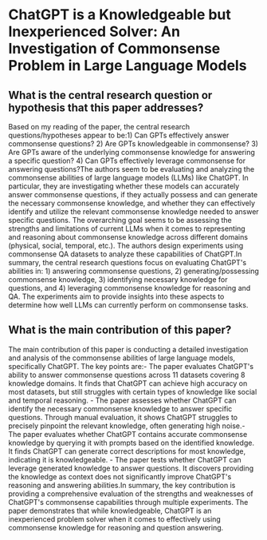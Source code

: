 # ChatGPT is a Knowledgeable but Inexperienced Solver: An Investigation of   Commonsense Problem in Large Language Models

## What is the central research question or hypothesis that this paper addresses?

Based on my reading of the paper, the central research questions/hypotheses appear to be:1) Can GPTs effectively answer commonsense questions? 2) Are GPTs knowledgeable in commonsense? 3) Are GPTs aware of the underlying commonsense knowledge for answering a specific question? 4) Can GPTs effectively leverage commonsense for answering questions?The authors seem to be evaluating and analyzing the commonsense abilities of large language models (LLMs) like ChatGPT. In particular, they are investigating whether these models can accurately answer commonsense questions, if they actually possess and can generate the necessary commonsense knowledge, and whether they can effectively identify and utilize the relevant commonsense knowledge needed to answer specific questions. The overarching goal seems to be assessing the strengths and limitations of current LLMs when it comes to representing and reasoning about commonsense knowledge across different domains (physical, social, temporal, etc.). The authors design experiments using commonsense QA datasets to analyze these capabilities of ChatGPT.In summary, the central research questions focus on evaluating ChatGPT's abilities in: 1) answering commonsense questions, 2) generating/possessing commonsense knowledge, 3) identifying necessary knowledge for questions, and 4) leveraging commonsense knowledge for reasoning and QA. The experiments aim to provide insights into these aspects to determine how well LLMs can currently perform on commonsense tasks.


## What is the main contribution of this paper?

The main contribution of this paper is conducting a detailed investigation and analysis of the commonsense abilities of large language models, specifically ChatGPT. The key points are:- The paper evaluates ChatGPT's ability to answer commonsense questions across 11 datasets covering 8 knowledge domains. It finds that ChatGPT can achieve high accuracy on most datasets, but still struggles with certain types of knowledge like social and temporal reasoning. - The paper assesses whether ChatGPT can identify the necessary commonsense knowledge to answer specific questions. Through manual evaluation, it shows ChatGPT struggles to precisely pinpoint the relevant knowledge, often generating high noise.- The paper evaluates whether ChatGPT contains accurate commonsense knowledge by querying it with prompts based on the identified knowledge. It finds ChatGPT can generate correct descriptions for most knowledge, indicating it is knowledgeable. - The paper tests whether ChatGPT can leverage generated knowledge to answer questions. It discovers providing the knowledge as context does not significantly improve ChatGPT's reasoning and answering abilities.In summary, the key contribution is providing a comprehensive evaluation of the strengths and weaknesses of ChatGPT's commonsense capabilities through multiple experiments. The paper demonstrates that while knowledgeable, ChatGPT is an inexperienced problem solver when it comes to effectively using commonsense knowledge for reasoning and question answering.
